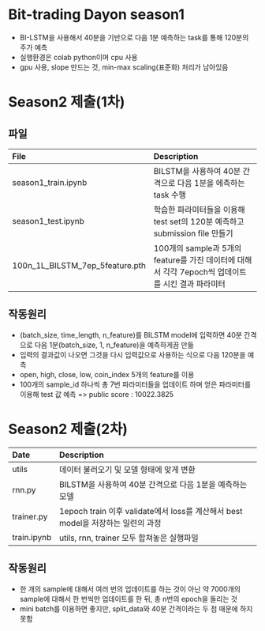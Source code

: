 # Bit-trading Dayon season1 
- BI-LSTM을 사용해서 40분을 기반으로 다음 1분 예측하는 task를 통해 120분의 주가 예측
- 실행환경은 colab python이며 cpu 사용
- gpu 사용, slope 만드는 것, min-max scaling(표준화) 처리가 남아있음


# Season2 제출(1차) 
## 파일
|File|Description|
|:-- |:-- |
|season1_train.ipynb|BILSTM을 사용하여 40분 간격으로 다음 1분을 에측하는 task 수행|
|season1_test.ipynb|학습한 파라미터들을 이용해 test set의 120분 예측하고 submission file 만들기|
|100n_1L_BILSTM_7ep_5feature.pth|100개의 sample과 5개의 feature를 가진 데이터에 대해서 각각 7epoch씩 업데이트를 시킨 결과 파라미터|

## 작동원리
- (batch_size, time_length, n_feature)를 BILSTM model에 입력하면 40분 간격으로 다음 1분(batch_size, 1, n_feature)을 예측하게끔 만듦
- 입력의 결과값이 나오면 그것을 다시 입력값으로 사용하는 식으로 다음 120분을 예측
- open, high, close, low, coin_index 5개의 feature를 이용
- 100개의 sample_id 하나씩 총 7번 파라미터들을 업데이트 하며 얻은 파라미터를 이용해 test 값 예측 => public score : 10022.3825

# Season2 제출(2차)
|Date|Description|
|:-- |:-- |
|utils| 데이터 불러오기 및 모델 형태에 맞게 변환 |
|rnn.py | BILSTM을 사용하여 40분 간격으로 다음 1분을 예측하는 모델|
|trainer.py| 1epoch train 이후 validate에서 loss를 계산해서 best model을 저장하는 일련의 과정|
|train.ipynb | utils, rnn, trainer 모두 합쳐놓은 실행파일 |

## 작동원리
- 한 개의 sample에 대해서 여러 번의 업데이트를 하는 것이 아닌 약 7000개의 sample에 대해서 한 번씩만 업데이트를 한 뒤, 총 n번의 epoch을 돌리는 것
- mini batch를 이용하면 좋지만, split_data와 40분 간격이라는 두 점 때문에 하지 못함













